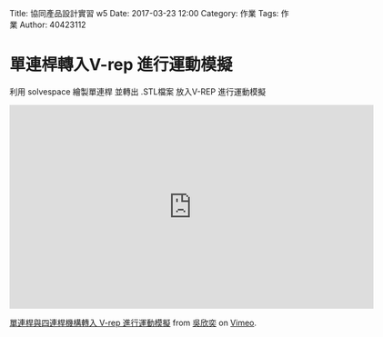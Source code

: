 Title: 協同產品設計實習 w5
Date: 2017-03-23 12:00
Category: 作業
Tags: 作業
Author: 40423112

單連桿轉入V-rep 進行運動模擬
===

<!-- PELICAN_END_SUMMARY -->

利用 solvespace 繪製單連桿 並轉出 .STL檔案 放入V-REP 進行運動模擬

<iframe src="https://player.vimeo.com/video/211897351" width="640" height="359" frameborder="0" webkitallowfullscreen mozallowfullscreen allowfullscreen></iframe>
<p><a href="https://vimeo.com/211897351">單連桿與四連桿機構轉入  V-rep 進行運動模擬</a> from <a href="https://vimeo.com/user44207235">吳欣奕</a> on <a href="https://vimeo.com">Vimeo</a>.</p>



